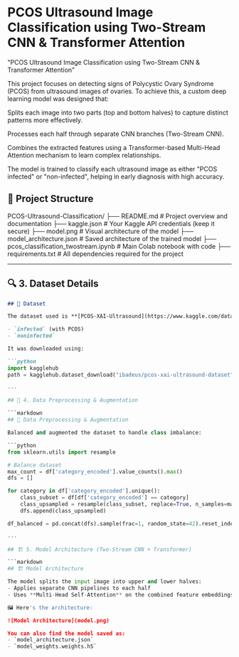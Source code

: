 # PCOS Ultrasound Image Classification using Two-Stream CNN & Transformer Attention

"PCOS Ultrasound Image Classification using Two-Stream CNN & Transformer Attention"

This project focuses on detecting signs of Polycystic Ovary Syndrome (PCOS) from ultrasound images of ovaries. To achieve this, a custom deep learning model was designed that:

Splits each image into two parts (top and bottom halves) to capture distinct patterns more effectively.

Processes each half through separate CNN branches (Two-Stream CNN).

Combines the extracted features using a Transformer-based Multi-Head Attention mechanism to learn complex relationships.

The model is trained to classify each ultrasound image as either "PCOS infected" or "non-infected", helping in early diagnosis with high accuracy.

## 📁 Project Structure
PCOS-Ultrasound-Classification/
├── README.md                      # Project overview and documentation
├── kaggle.json                    # Your Kaggle API credentials (keep it secure)
├── model.png                      # Visual architecture of the model
├── model_architecture.json        # Saved architecture of the trained model
├── pcos_classification_twostream.ipynb  # Main Colab notebook with code
├── requirements.txt               # All dependencies required for the project


---

## 🔍 3. Dataset Details

```markdown
## 📂 Dataset

The dataset used is **[PCOS-XAI-Ultrasound](https://www.kaggle.com/datasets/ibadeus/pcos-xai-ultrasound-dataset)** containing ultrasound images categorized as:

- `infected` (with PCOS)
- `noninfected`

It was downloaded using:

```python
import kagglehub
path = kagglehub.dataset_download("ibadeus/pcos-xai-ultrasound-dataset")

---

## 🧹 4. Data Preprocessing & Augmentation

```markdown
## 🧹 Data Preprocessing & Augmentation

Balanced and augmented the dataset to handle class imbalance:

```python
from sklearn.utils import resample

# Balance dataset
max_count = df['category_encoded'].value_counts().max()
dfs = []

for category in df['category_encoded'].unique():
    class_subset = df[df['category_encoded'] == category]
    class_upsampled = resample(class_subset, replace=True, n_samples=max_count, random_state=42)
    dfs.append(class_upsampled)

df_balanced = pd.concat(dfs).sample(frac=1, random_state=42).reset_index(drop=True)

---

## 🏗️ 5. Model Architecture (Two-Stream CNN + Transformer)

```markdown
## 🏗️ Model Architecture

The model splits the input image into upper and lower halves:
- Applies separate CNN pipelines to each half
- Uses **Multi-Head Self-Attention** on the combined feature embeddings

🖼️ Here's the architecture:

![Model Architecture](model.png)

You can also find the model saved as:
- `model_architecture.json`
- `model_weights.weights.h5`
